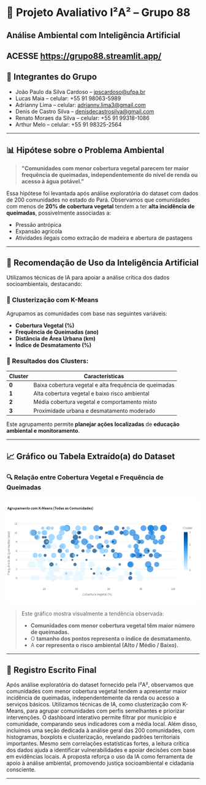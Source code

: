 # 🌱 Projeto Avaliativo I²A² – Grupo 88
## Análise Ambiental com Inteligência Artificial

ACESSE https://grupo88.streamlit.app/
---

## 👥 Integrantes do Grupo
- João Paulo da Silva Cardoso – jpscardoso@ufpa.br
- Lucas Maia – celular: +55 91 98063-5989
- Adrianny Lima – celular: adrianny.lima3@gmail.com
- Denis de Castro Silva – denisdecastrosilva@gmail.com
- Renato Moraes da Silva – celular: +55 91 99318-1086
- Arthur Melo – celular: +55 91 98325-2564
---

## 📊 Hipótese sobre o Problema Ambiental
> **"Comunidades com menor cobertura vegetal parecem ter maior frequência de queimadas, independentemente do nível de renda ou acesso à água potável."**

Essa hipótese foi levantada após análise exploratória do dataset com dados de 200 comunidades no estado do Pará. Observamos que comunidades com menos de **20% de cobertura vegetal** tendem a ter **alta incidência de queimadas**, possivelmente associadas a:

- Pressão antrópica  
- Expansão agrícola  
- Atividades ilegais como extração de madeira e abertura de pastagens  

---

## 🤖 Recomendação de Uso da Inteligência Artificial
Utilizamos técnicas de IA para apoiar a análise crítica dos dados socioambientais, destacando:

### 🔹 Clusterização com K-Means
Agrupamos as comunidades com base nas seguintes variáveis:

- **Cobertura Vegetal (%)**  
- **Frequência de Queimadas (ano)**  
- **Distância de Área Urbana (km)**  
- **Índice de Desmatamento (%)**  

### 🔸 Resultados dos Clusters:

| **Cluster** | **Características**                                         |
|--------------|-------------------------------------------------------------|
| **0**        | Baixa cobertura vegetal e alta frequência de queimadas     |
| **1**        | Alta cobertura vegetal e baixo risco ambiental             |
| **2**        | Média cobertura vegetal e comportamento misto              |
| **3**        | Proximidade urbana e desmatamento moderado                 |

Este agrupamento permite **planejar ações localizadas** de **educação ambiental e monitoramento**.

---

## 📈 Gráfico ou Tabela Extraído(a) do Dataset
### 🔍 Relação entre **Cobertura Vegetal** e **Frequência de Queimadas**

![Gráfico de Cobertura Vegetal e Queimadas](grafico.png)


> Este gráfico mostra visualmente a tendência observada:
> - **Comunidades com menor cobertura vegetal têm maior número de queimadas.**  
> - O **tamanho dos pontos representa o índice de desmatamento.**  
> - A **cor representa o risco ambiental (Alto / Médio / Baixo).**

---

## 🧠 Registro Escrito Final
Após análise exploratória do dataset fornecido pela I²A², observamos que comunidades com menor cobertura vegetal tendem a apresentar maior incidência de queimadas, independentemente da renda ou acesso a serviços básicos. Utilizamos técnicas de IA, como clusterização com K-Means, para agrupar comunidades com perfis semelhantes e priorizar intervenções. O dashboard interativo permite filtrar por município e comunidade, comparando seus indicadores com a média local. Além disso, incluímos uma seção dedicada à análise geral das 200 comunidades, com histogramas, boxplots e clusterização, revelando padrões territoriais importantes. Mesmo sem correlações estatísticas fortes, a leitura crítica dos dados ajuda a identificar vulnerabilidades e apoiar decisões com base em evidências locais. A proposta reforça o uso da IA como ferramenta de apoio à análise ambiental, promovendo justiça socioambiental e cidadania consciente.

---
